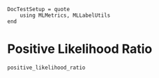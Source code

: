 ```@meta
DocTestSetup = quote
    using MLMetrics, MLLabelUtils
end
```

# Positive Likelihood Ratio

```@docs
positive_likelihood_ratio
```

